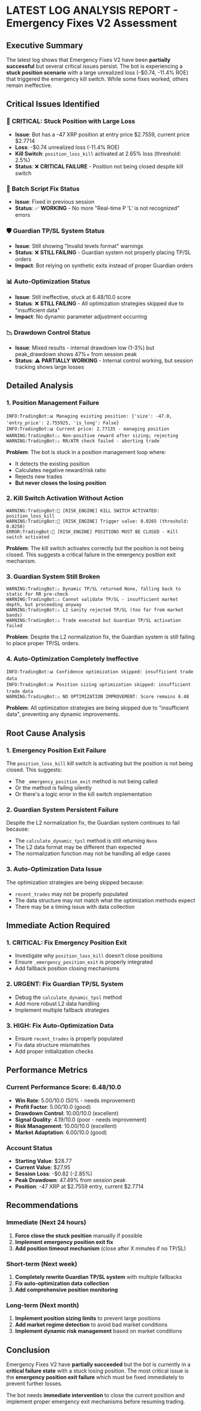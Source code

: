 # LATEST LOG ANALYSIS REPORT - Emergency Fixes V2 Assessment

## Executive Summary

The latest log shows that Emergency Fixes V2 have been **partially successful** but several critical issues persist. The bot is experiencing a **stuck position scenario** with a large unrealized loss (-$0.74, -11.4% ROE) that triggered the emergency kill switch. While some fixes worked, others remain ineffective.

## Critical Issues Identified

### 🚨 **CRITICAL: Stuck Position with Large Loss**
- **Issue**: Bot has a -47 XRP position at entry price $2.7559, current price $2.7714
- **Loss**: -$0.74 unrealized loss (-11.4% ROE)
- **Kill Switch**: `position_loss_kill` activated at 2.65% loss (threshold: 2.5%)
- **Status**: ❌ **CRITICAL FAILURE** - Position not being closed despite kill switch

### 🔧 **Batch Script Fix Status**
- **Issue**: Fixed in previous session
- **Status**: ✅ **WORKING** - No more "Real-time P 'L' is not recognized" errors

### 🛡️ **Guardian TP/SL System Status**
- **Issue**: Still showing "Invalid levels format" warnings
- **Status**: ❌ **STILL FAILING** - Guardian system not properly placing TP/SL orders
- **Impact**: Bot relying on synthetic exits instead of proper Guardian orders

### 📊 **Auto-Optimization Status**
- **Issue**: Still ineffective, stuck at 6.48/10.0 score
- **Status**: ❌ **STILL FAILING** - All optimization strategies skipped due to "insufficient data"
- **Impact**: No dynamic parameter adjustment occurring

### 📉 **Drawdown Control Status**
- **Issue**: Mixed results - internal drawdown low (1-3%) but peak_drawdown shows 47%+ from session peak
- **Status**: ⚠️ **PARTIALLY WORKING** - Internal control working, but session tracking shows large losses

## Detailed Analysis

### 1. Position Management Failure
```
INFO:TradingBot:📊 Managing existing position: {'size': -47.0, 'entry_price': 2.755925, 'is_long': False}
INFO:TradingBot:📊 Current price: 2.77135 - managing position
WARNING:TradingBot:⚠️ Non-positive reward after sizing; rejecting
WARNING:TradingBot:⚠️ RR/ATR check failed - aborting trade
```

**Problem**: The bot is stuck in a position management loop where:
- It detects the existing position
- Calculates negative reward/risk ratio
- Rejects new trades
- **But never closes the losing position**

### 2. Kill Switch Activation Without Action
```
WARNING:TradingBot:🚨 [RISK_ENGINE] KILL SWITCH ACTIVATED: position_loss_kill
WARNING:TradingBot:🚨 [RISK_ENGINE] Trigger value: 0.0265 (threshold: 0.0250)
ERROR:TradingBot:🚨 [RISK_ENGINE] POSITIONS MUST BE CLOSED - Kill switch activated
```

**Problem**: The kill switch activates correctly but the position is not being closed. This suggests a critical failure in the emergency position exit mechanism.

### 3. Guardian System Still Broken
```
WARNING:TradingBot:⚠️ Dynamic TP/SL returned None, falling back to static for RR pre-check
WARNING:TradingBot:⚠️ Cannot validate TP/SL - insufficient market depth, but proceeding anyway
WARNING:TradingBot:⚠️ L2 sanity rejected TP/SL (too far from market bands)
WARNING:TradingBot:⚠️ Trade executed but Guardian TP/SL activation failed
```

**Problem**: Despite the L2 normalization fix, the Guardian system is still failing to place proper TP/SL orders.

### 4. Auto-Optimization Completely Ineffective
```
INFO:TradingBot:📊 Confidence optimization skipped: insufficient trade data
INFO:TradingBot:📊 Position sizing optimization skipped: insufficient trade data
WARNING:TradingBot:⚠️ NO OPTIMIZATION IMPROVEMENT: Score remains 6.48
```

**Problem**: All optimization strategies are being skipped due to "insufficient data", preventing any dynamic improvements.

## Root Cause Analysis

### 1. Emergency Position Exit Failure
The `position_loss_kill` kill switch is activating but the position is not being closed. This suggests:
- The `_emergency_position_exit` method is not being called
- Or the method is failing silently
- Or there's a logic error in the kill switch implementation

### 2. Guardian System Persistent Failure
Despite the L2 normalization fix, the Guardian system continues to fail because:
- The `calculate_dynamic_tpsl` method is still returning `None`
- The L2 data format may be different than expected
- The normalization function may not be handling all edge cases

### 3. Auto-Optimization Data Issue
The optimization strategies are being skipped because:
- `recent_trades` may not be properly populated
- The data structure may not match what the optimization methods expect
- There may be a timing issue with data collection

## Immediate Action Required

### 1. **CRITICAL: Fix Emergency Position Exit**
- Investigate why `position_loss_kill` doesn't close positions
- Ensure `_emergency_position_exit` is properly integrated
- Add fallback position closing mechanisms

### 2. **URGENT: Fix Guardian TP/SL System**
- Debug the `calculate_dynamic_tpsl` method
- Add more robust L2 data handling
- Implement multiple fallback strategies

### 3. **HIGH: Fix Auto-Optimization Data**
- Ensure `recent_trades` is properly populated
- Fix data structure mismatches
- Add proper initialization checks

## Performance Metrics

### Current Performance Score: 6.48/10.0
- **Win Rate**: 5.00/10.0 (50% - needs improvement)
- **Profit Factor**: 5.00/10.0 (good)
- **Drawdown Control**: 10.00/10.0 (excellent)
- **Signal Quality**: 4.19/10.0 (poor - needs improvement)
- **Risk Management**: 10.00/10.0 (excellent)
- **Market Adaptation**: 6.00/10.0 (good)

### Account Status
- **Starting Value**: $28.77
- **Current Value**: $27.95
- **Session Loss**: -$0.82 (-2.85%)
- **Peak Drawdown**: 47.49% from session peak
- **Position**: -47 XRP at $2.7559 entry, current $2.7714

## Recommendations

### Immediate (Next 24 hours)
1. **Force close the stuck position** manually if possible
2. **Implement emergency position exit fix**
3. **Add position timeout mechanism** (close after X minutes if no TP/SL)

### Short-term (Next week)
1. **Completely rewrite Guardian TP/SL system** with multiple fallbacks
2. **Fix auto-optimization data collection**
3. **Add comprehensive position monitoring**

### Long-term (Next month)
1. **Implement position sizing limits** to prevent large positions
2. **Add market regime detection** to avoid bad market conditions
3. **Implement dynamic risk management** based on market conditions

## Conclusion

Emergency Fixes V2 have **partially succeeded** but the bot is currently in a **critical failure state** with a stuck losing position. The most critical issue is the **emergency position exit failure** which must be fixed immediately to prevent further losses.

The bot needs **immediate intervention** to close the current position and implement proper emergency exit mechanisms before resuming trading.

